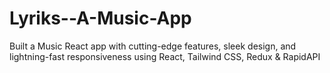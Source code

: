 # Lyriks--A-Music-App
Built a Music React app with cutting-edge features, sleek design, and lightning-fast responsiveness using React, Tailwind CSS, Redux &amp; RapidAPI
